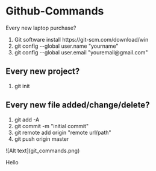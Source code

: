 # Github-Commands
Every new laptop purchase?
<ol>
<li> Git software install https://git-scm.com/download/win</li>
<li> git config --global user.name "yourname"</li>
<li> git config --global user.email "youremail@gmail.com"</li>
</ol>

## Every new project?
<ol>
  <li> git init</li>
</ol>

## Every new file added/change/delete?
<ol>
  <li> git add -A </li>
  <li> git commit -m "initial commit"</li>
   <li> git remote add origin "remote url/path"</li>
  <li> git push origin master</li>
</ol>
![Alt text](git_commands.png)

<p>Hello</p>